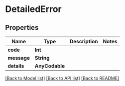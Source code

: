 # DetailedError

## Properties
Name | Type | Description | Notes
------------ | ------------- | ------------- | -------------
**code** | **Int** |  | 
**message** | **String** |  | 
**details** | **AnyCodable** |  | 

[[Back to Model list]](../README.md#documentation-for-models) [[Back to API list]](../README.md#documentation-for-api-endpoints) [[Back to README]](../README.md)


